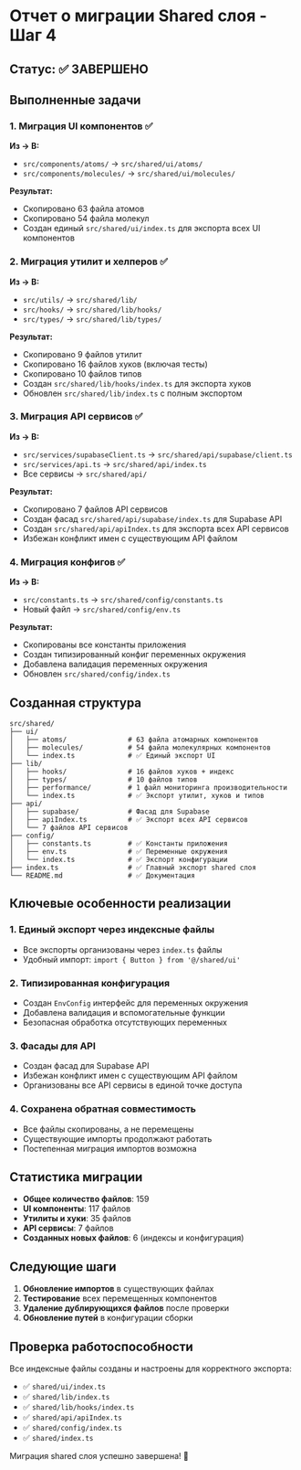 # Отчет о миграции Shared слоя - Шаг 4

## Статус: ✅ ЗАВЕРШЕНО

## Выполненные задачи

### 1. Миграция UI компонентов ✅

**Из → В:**
- `src/components/atoms/` → `src/shared/ui/atoms/`
- `src/components/molecules/` → `src/shared/ui/molecules/`

**Результат:**
- Скопировано 63 файла атомов
- Скопировано 54 файла молекул
- Создан единый `src/shared/ui/index.ts` для экспорта всех UI компонентов

### 2. Миграция утилит и хелперов ✅

**Из → В:**
- `src/utils/` → `src/shared/lib/`
- `src/hooks/` → `src/shared/lib/hooks/`
- `src/types/` → `src/shared/lib/types/`

**Результат:**
- Скопировано 9 файлов утилит
- Скопировано 16 файлов хуков (включая тесты)
- Скопировано 10 файлов типов
- Создан `src/shared/lib/hooks/index.ts` для экспорта хуков
- Обновлен `src/shared/lib/index.ts` с полным экспортом

### 3. Миграция API сервисов ✅

**Из → В:**
- `src/services/supabaseClient.ts` → `src/shared/api/supabase/client.ts`
- `src/services/api.ts` → `src/shared/api/index.ts`
- Все сервисы → `src/shared/api/`

**Результат:**
- Скопировано 7 файлов API сервисов
- Создан фасад `src/shared/api/supabase/index.ts` для Supabase API
- Создан `src/shared/api/apiIndex.ts` для экспорта всех API сервисов
- Избежан конфликт имен с существующим API файлом

### 4. Миграция конфигов ✅

**Из → В:**
- `src/constants.ts` → `src/shared/config/constants.ts`
- Новый файл → `src/shared/config/env.ts`

**Результат:**
- Скопированы все константы приложения
- Создан типизированный конфиг переменных окружения
- Добавлена валидация переменных окружения
- Обновлен `src/shared/config/index.ts`

## Созданная структура

```
src/shared/
├── ui/
│   ├── atoms/               # 63 файла атомарных компонентов
│   ├── molecules/           # 54 файла молекулярных компонентов
│   └── index.ts             # ✅ Единый экспорт UI
├── lib/
│   ├── hooks/               # 16 файлов хуков + индекс
│   ├── types/               # 10 файлов типов
│   ├── performance/         # 1 файл мониторинга производительности
│   └── index.ts             # ✅ Экспорт утилит, хуков и типов
├── api/
│   ├── supabase/            # Фасад для Supabase
│   ├── apiIndex.ts          # ✅ Экспорт всех API сервисов
│   └── 7 файлов API сервисов
├── config/
│   ├── constants.ts         # ✅ Константы приложения
│   ├── env.ts               # ✅ Переменные окружения
│   └── index.ts             # ✅ Экспорт конфигурации
├── index.ts                 # ✅ Главный экспорт shared слоя
└── README.md                # ✅ Документация
```

## Ключевые особенности реализации

### 1. Единый экспорт через индексные файлы
- Все экспорты организованы через `index.ts` файлы
- Удобный импорт: `import { Button } from '@/shared/ui'`

### 2. Типизированная конфигурация
- Создан `EnvConfig` интерфейс для переменных окружения
- Добавлена валидация и вспомогательные функции
- Безопасная обработка отсутствующих переменных

### 3. Фасады для API
- Создан фасад для Supabase API
- Избежан конфликт имен с существующим API файлом
- Организованы все API сервисы в единой точке доступа

### 4. Сохранена обратная совместимость
- Все файлы скопированы, а не перемещены
- Существующие импорты продолжают работать
- Постепенная миграция импортов возможна

## Статистика миграции

- **Общее количество файлов**: 159
- **UI компоненты**: 117 файлов
- **Утилиты и хуки**: 35 файлов
- **API сервисы**: 7 файлов
- **Созданных новых файлов**: 6 (индексы и конфигурация)

## Следующие шаги

1. **Обновление импортов** в существующих файлах
2. **Тестирование** всех перемещенных компонентов
3. **Удаление дублирующихся файлов** после проверки
4. **Обновление путей** в конфигурации сборки

## Проверка работоспособности

Все индексные файлы созданы и настроены для корректного экспорта:
- ✅ `shared/ui/index.ts`
- ✅ `shared/lib/index.ts`
- ✅ `shared/lib/hooks/index.ts`
- ✅ `shared/api/apiIndex.ts`
- ✅ `shared/config/index.ts`
- ✅ `shared/index.ts`

Миграция shared слоя успешно завершена! 🎉
